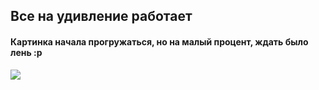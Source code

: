 ## Все на удивление работает
#### Картинка начала прогружаться, но на малый процент, ждать было лень :р
![]([https://github.com/lizachi1/vasileva_YP4/blob/main/3840-2160-sample.jpg])
